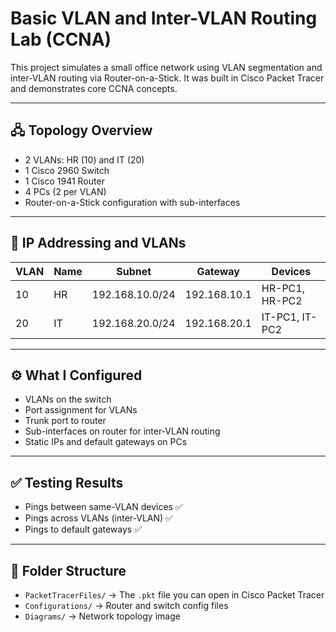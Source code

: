 # Basic VLAN and Inter-VLAN Routing Lab (CCNA)

This project simulates a small office network using VLAN segmentation and inter-VLAN routing via Router-on-a-Stick. It was built in Cisco Packet Tracer and demonstrates core CCNA concepts.

---

## 🖧 Topology Overview

- 2 VLANs: HR (10) and IT (20)
- 1 Cisco 2960 Switch
- 1 Cisco 1941 Router
- 4 PCs (2 per VLAN)
- Router-on-a-Stick configuration with sub-interfaces

---

## 🧱 IP Addressing and VLANs

| VLAN | Name | Subnet             | Gateway          | Devices       |
|------|------|--------------------|------------------|---------------|
| 10   | HR   | 192.168.10.0/24    | 192.168.10.1     | HR-PC1, HR-PC2 |
| 20   | IT   | 192.168.20.0/24    | 192.168.20.1     | IT-PC1, IT-PC2 |

---

## ⚙️ What I Configured

- VLANs on the switch
- Port assignment for VLANs
- Trunk port to router
- Sub-interfaces on router for inter-VLAN routing
- Static IPs and default gateways on PCs

---

## ✅ Testing Results

- Pings between same-VLAN devices ✅
- Pings across VLANs (inter-VLAN) ✅
- Pings to default gateways ✅

---

## 📁 Folder Structure

- `PacketTracerFiles/` → The `.pkt` file you can open in Cisco Packet Tracer
- `Configurations/` → Router and switch config files
- `Diagrams/` → Network topology image
